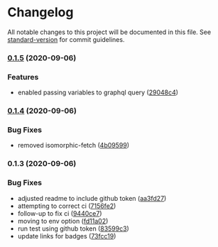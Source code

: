 # Changelog

All notable changes to this project will be documented in this file. See [standard-version](https://github.com/conventional-changelog/standard-version) for commit guidelines.

### [0.1.5](https://github.com/lindsaykwardell/nuxt-github-api/compare/v0.1.4...v0.1.5) (2020-09-06)


### Features

* enabled passing variables to graphql query ([29048c4](https://github.com/lindsaykwardell/nuxt-github-api/commit/29048c490cd9fc5cc953194203f96e4e1aa10fb2))

### [0.1.4](https://github.com/lindsaykwardell/nuxt-github-api/compare/v0.1.3...v0.1.4) (2020-09-06)


### Bug Fixes

* removed isomorphic-fetch ([4b09599](https://github.com/lindsaykwardell/nuxt-github-api/commit/4b09599635cfb5a71c59dd7abc904769fa6f5077))

### 0.1.3 (2020-09-06)


### Bug Fixes

* adjusted readme to include github token ([aa3fd27](https://github.com/lindsaykwardell/nuxt-github-api/commit/aa3fd27cbe4bac099cc53a2b3085dedb6547ac12))
* attempting to correct ci ([7156fe2](https://github.com/lindsaykwardell/nuxt-github-api/commit/7156fe24de623713af4fcd4497ffa09a8276f74b))
* follow-up to fix ci ([9440ce7](https://github.com/lindsaykwardell/nuxt-github-api/commit/9440ce7155f34cef1f1281acfa5e1c63eafa6556))
* moving to env option ([fd11a02](https://github.com/lindsaykwardell/nuxt-github-api/commit/fd11a02c66898b39071cf0cef51139d30205fc43))
* run test using github token ([83599c3](https://github.com/lindsaykwardell/nuxt-github-api/commit/83599c3d4c71e265e8b50616f0d2df543bc34fa8))
* update links for badges ([73fcc19](https://github.com/lindsaykwardell/nuxt-github-api/commit/73fcc192653c797b8003400c0d84ba4d73d51bed))
